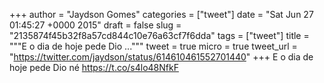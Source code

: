 
+++
author = "Jaydson Gomes"
categories = ["tweet"]
date = "Sat Jun 27 01:45:27 +0000 2015"
draft = false
slug = "2135874f45b32f8a57cd844c10e76a63cf7f6dda"
tags = ["tweet"]
title = """E o dia de hoje pede Dio ..."""
tweet = true
micro = true
tweet_url = "https://twitter.com/jaydson/status/614610461552701440"
+++
E o dia de hoje pede Dio né https://t.co/s4lo48NfkF
